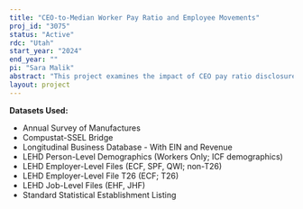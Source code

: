 ```yaml
---
title: "CEO-to-Median Worker Pay Ratio and Employee Movements"
proj_id: "3075"
status: "Active"
rdc: "Utah"
start_year: "2024"
end_year: ""
pi: "Sara Malik"
abstract: "This project examines the impact of CEO pay ratio disclosures on employee outcomes both within firms and between firms. We first map out how the firm-specific CEO pay ratio affects employee wage and wage distribution within the firm, productivity, turnover, and labor market outcomes. We also split the sample and repeat our analyses for special classes of interest; specifically, we split on employee race, gender, and educational attainment. Additionally, we examine worker sorting into different CEO pay ratios levels using worker "switches" across firms."
layout: project
---
```


**Datasets Used:**

  - Annual Survey of Manufactures 
  - Compustat-SSEL Bridge 
  - Longitudinal Business Database - With EIN and Revenue 
  - LEHD Person-Level Demographics (Workers Only; ICF demographics) 
  - LEHD Employer-Level Files (ECF, SPF, QWI; non-T26) 
  - LEHD Employer-Level File T26 (ECF; T26) 
  - LEHD Job-Level Files (EHF, JHF) 
  - Standard Statistical Establishment Listing 

